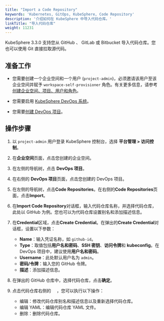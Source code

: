 ```yaml
---
title: "Import a Code Repository"
keywords: 'Kubernetes, GitOps, KubeSphere, Code Repository'
description: '介绍如何在 KubeSphere 中导入代码仓库。'
linkTitle: "导入代码仓库"
weight: 11231
---
```


KubeSphere 3.3.0 支持您从 GitHub 、 GitLab 或 Bitbucket 导入代码仓库。您也可以使用 Git 直接拉取源代码。

## 准备工作

- 您需要创建一个企业空间和一个用户 (`project-admin`)，必须邀请该用户至该企业空间并赋予 `workspace-self-provisioner` 角色。有关更多信息，请参考[创建企业空间、项目、用户和角色](../../../../quick-start/create-workspace-and-project/)。

- 您需要启用 [KubeSphere DevOps 系统](../../../../devops-user-guide/devops-overview/devops-project-management/)。

- 您需要[创建 DevOps 项目](../../../../devops-user-guide/devops-overview/devops-project-management/)。

## 操作步骤
1. 以 `project-admin` 用户登录 KubeSphere 控制台，选择 **平台管理 > 访问控制**。

2. 在**企业空间**页面，点击您创建的企业空间。

3. 在左侧的导航树，点击 **DevOps 项目**。

4. 在右侧的 **DevOps 项目**页面，点击您创建的 DevOps 项目。

5. 在左侧的导航树，点击**Code Repositories**。在右侧的**Code Repositories**页面，点击**Import**。

6. 在**Import Code Repository**对话框，输入代码仓库名称，并选择代码仓库，此处以 GitHub 为例。您也可以为代码仓库设置别名和添加描述信息。

7. 在**Credential**区域，点击**Create Credential**。在弹出的**Create Credential**对话框，设置以下参数：
   - **Name**：输入凭证名称，如 `github-id`。
   - **Type**：取值包括**用户名和密码**、**SSH 密钥**、**访问令牌**和 **kubeconfig**。在 DevOps 项目中，建议使用**用户名和密码**。
   - **Username**：此处默认用户名为 `admin`。
   - **密码/令牌**：输入您的 GitHub 令牌。
   - **描述**：添加描述信息。

8. 在弹出的 GitHub 仓库中，选择代码仓库，点击**确定**。

9. 点击代码仓库右侧的 <img src="/images/docs/common-icons/three-dots.png" width="15" />，您可以执行以下操作：

   - 编辑：修改代码仓库别名和描述信息以及重新选择代码仓库。
   - 编辑 YAML：编辑代码仓库 YAML 文件。
   - 删除：删除代码仓库。

